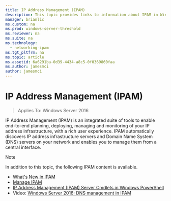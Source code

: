 ```yaml
---
title: IP Address Management (IPAM)
description: This topic provides links to information about IPAM in Windows Server 2016.
manager: brianlic
ms.custom: na
ms.prod: windows-server-threshold
ms.reviewer: na
ms.suite: na
ms.technology: 
  - networking-ipam
ms.tgt_pltfrm: na
ms.topic: article
ms.assetid: 6a6291ba-0d39-4434-a8c5-0f0369860faa
ms.author: jamesmci
author: jamesmci
---
```

# IP Address Management (IPAM)

>Applies To: Windows Server 2016

IP Address Management (IPAM) is an integrated suite of tools to enable end-to-end planning, deploying, managing and monitoring of your IP address infrastructure, with a rich user experience. IPAM automatically discovers IP address infrastructure servers and Domain Name System (DNS) servers on your network and enables you to manage them from a central interface.  
  
> [!NOTE]  
> In addition to this topic, the following IPAM content is available.  
>   
> -   [What's New in IPAM](../../technologies/ipam/What-s-New-in-IPAM.md)  
> -   [Manage IPAM](../../technologies/ipam/Manage-IPAM.md)  
> -   [IP Address Management (IPAM) Server Cmdlets in Windows PowerShell](https://technet.microsoft.com/library/jj553807.aspx)  
> -   Video: [Windows Server 2016: DNS management in IPAM](https://channel9.msdn.com/Blogs/windowsserver/Windows-Server-2016-DNS-management-in-IPAM)  